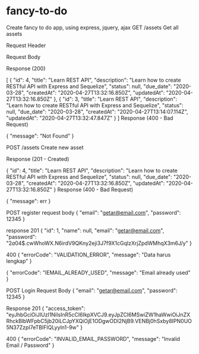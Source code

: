 # fancy-to-do
Create fancy to do app, using express, jquery, ajax
GET /assets
Get all assets

Request Header

Request Body

Response (200)

[
    {
        "id": 4,
        "title": "Learn REST API",
        "description": "Learn how to create RESTful API with Express and Sequelize",
        "status": null,
        "due_date": "2020-03-28",
        "createdAt": "2020-04-27T13:32:16.850Z",
        "updatedAt": "2020-04-27T13:32:16.850Z"
    },
    {
        "id": 3,
        "title": "Learn REST API",
        "description": "Learn how to create RESTful API with Express and Sequelize",
        "status": null,
        "due_date": "2020-03-28",
        "createdAt": "2020-04-27T13:14:07.114Z",
        "updatedAt": "2020-04-27T13:32:47.847Z"
    }
]
Response (400 - Bad Request)

{
  "message": "Not Found"
}

POST /assets
Create new asset

Response (201 - Created)

{
    "id": 4,
    "title": "Learn REST API",
    "description": "Learn how to create RESTful API with Express and Sequelize",
    "status": null,
    "due_date": "2020-03-28",
    "createdAt": "2020-04-27T13:32:16.850Z",
    "updatedAt": "2020-04-27T13:32:16.850Z"
}
Response (400 - Bad Request)

{
  "message": err
}

POST register
request body
{
    "email": "getar@email.com",
    "password": 12345
}

response
201
{
    "id": 1,
    "name": null,
    "email": "getar@email.com",
    "password": "$2a$04$.cwWhoWX.N6irdV9QKny2eji3J7f9X1cGqIzXrjZpdWMhqX3m6J/y"
}

400
{
    "errorCode": "VALIDATION_ERROR",
    "message": "Data harus lengkap"
}

{
    "errorCode": "IEMAIL_ALREADY_USED",
    "message": "Email already used"
}


POST Login
Request Body
{
    "email": "getar@email.com",
    "password": 12345
}

Response
201
{
    "access_token": "eyJhbGciOiJIUzI1NiIsInR5cCI6IkpXVCJ9.eyJpZCI6MSwiZW1haWwiOiJnZXRhckBlbWFpbC5jb20iLCJpYXQiOjE1ODgwODI2NjB9.VENBj0hSxby8IPN0UO5N37ZzpI7eTBlFIQLyyln1-9w"
}

400
{
    "errorCode": "INVALID_EMAIL_PASSWORD",
    "message": "Invalid Email / Password"
}